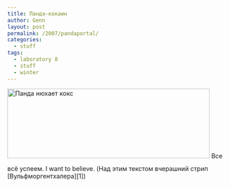 ```yaml
---
title: Панда-кокаин
author: Genn
layout: post
permalink: /2007/pandaportal/
categories:
  - stuff
tags:
  - laboratory 8
  - stuff
  - winter
---
```

<img src='http://mega.genn.org/=^_^=/uploads/2007/12/pandacocaine.gif' alt='Панда нюхает кокс'  width="460" height="159" style="padding-bottom: 15px;" />  
Все всё успеем. I want to believe. (Над этим текстом вчерашний стрип [Вульфморгентхалера][1])

 [1]: http://www.wulffmorgenthaler.com/default.aspx?id=8a55e00c-2470-4701-b07f-9d417d20dfe0